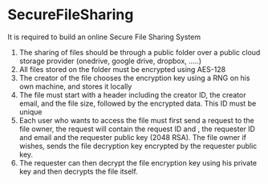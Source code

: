 # SecureFileSharing

It is required to build an online Secure File Sharing System
1. The sharing of files should be through a public folder over a public cloud storage provider (onedrive, google drive, dropbox, .....)
2. All files stored on the folder must be encrypted using AES-128
3. The creator of the file chooses the encryption key using a RNG on his own machine, and stores it locally
4. The file must start with a header including the creator ID, the creator email, and the file size, followed by the encrypted data. This ID must be unique
5. Each user who wants to access the file must first send a request to the file owner, the request will contain the request ID and , the requester ID and email and the requester public key (2048 RSA). The file owner if wishes, sends the file decryption key encrypted by the requester public key.
6. The requester can then decrypt the file encryption key using his private key and then decrypts the file itself.
